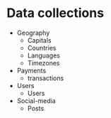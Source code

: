 # Data collections

- Geography
  - Capitals
  - Countries
  - Languages
  - Timezones
- Payments
  - transactions
- Users
  - Users
- Social-media
  - Posts